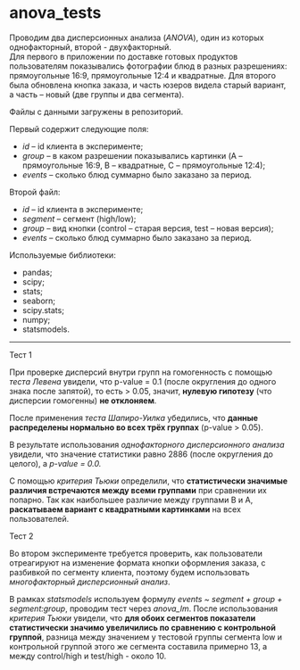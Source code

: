 # anova_tests

Проводим два дисперсионных анализа (*ANOVA*), один из которых однофакторный, второй - двухфакторный.<br>
Для первого в приложении по доставке готовых продуктов пользователям показывались фотографии блюд в разных разрешениях: прямоугольные 16:9, прямоугольные 12:4 и квадратные.
Для второго была обновлена кнопка заказа, и часть юзеров видела старый вариант, а часть – новый (две группы и два сегмента).

Файлы с данными загружены в репозиторий.

Первый содержит следующие поля:
- *id* – id клиента в эксперименте;
- *group* – в каком разрешении показывались картинки (A – прямоугольные 16:9, B – квадратные, C – прямоугольные 12:4);
- *events* – сколько блюд суммарно было заказано за период.

Второй файл:
- *id* – id клиента в эксперименте;
- *segment* – сегмент (high/low);
- *group* – вид кнопки (control – старая версия, test – новая версия);
- *events* – сколько блюд суммарно было заказано за период.

Используемые библиотеки:
- pandas;
- scipy;
- stats;
- seaborn;
- scipy.stats;
- numpy;
- statsmodels.
---

Тест 1

При проверке дисперсий внутри групп на гомогенность с помощью *теста Левена* увидели, что p-value = 0.1 (после округления до одного знака после запятой), то есть > 0.05, значит, **нулевую гипотезу** (что дисперсии гомогенны) **не отклоняем**.

После применения *теста Шапиро-Уилка* убедились, что **данные распределены нормально во всех трёх группах** (p-value > 0.05).

В результате использования *однофакторного дисперсионного анализа* увидели, что значение статистики равно 2886 (после округления до целого), а *p-value = 0.0.*

С помощью *критерия Тьюки* определили, что **статистически значимые различия встречаются между всеми группами** при сравнении их попарно. 
Так как наибольшее различие между группами B и A, **раскатываем вариант с квадратными картинками** на всех пользователей. 


Тест 2

Во втором эксперименте требуется проверить, как пользователи отреагируют на изменение формата кнопки оформления заказа, с разбивкой по сегменту клиента, поэтому будем использовать *многофакторный дисперсионный анализ*.

В рамках *statsmodels* используем формулу *events ~ segment + group + segment:group*, проводим тест через *anova_lm*.
После использования *критерия Тьюки* увидели, что **для обоих сегментов показатели статистически значимо увеличились по сравнению с контрольной группой**, разница между значением у тестовой группы сегмента low и контрольной группой этого же сегмента составила примерно 13, а между control/high и test/high - около 10.

